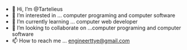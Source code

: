 - 👋 Hi, I’m @Tartelieus
- 👀 I’m interested in ... computer programing and computer software
- 🌱 I’m currently learning ... computer web developer
- 💞️ I’m looking to collaborate on ...computer programing and computer software
- 📫 How to reach me ... engineerttye@gmail.com

<!---
Tartelieus/Tartelieus is a ✨ special ✨ repository because its `README.md` (this file) appears on your GitHub profile.
You can click the Preview link to take a look at your changes.
--->
